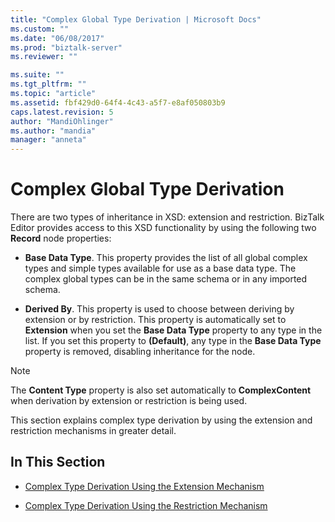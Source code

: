 ```yaml
---
title: "Complex Global Type Derivation | Microsoft Docs"
ms.custom: ""
ms.date: "06/08/2017"
ms.prod: "biztalk-server"
ms.reviewer: ""

ms.suite: ""
ms.tgt_pltfrm: ""
ms.topic: "article"
ms.assetid: fbf429d0-64f4-4c43-a5f7-e8af050803b9
caps.latest.revision: 5
author: "MandiOhlinger"
ms.author: "mandia"
manager: "anneta"
---
```

# Complex Global Type Derivation
There are two types of inheritance in XSD: extension and restriction. BizTalk Editor provides access to this XSD functionality by using the following two **Record** node properties:  
  
-   **Base Data Type**. This property provides the list of all global complex types and simple types available for use as a base data type. The complex global types can be in the same schema or in any imported schema.  
  
-   **Derived By**. This property is used to choose between deriving by extension or by restriction. This property is automatically set to **Extension** when you set the **Base Data Type** property to any type in the list. If you set this property to **(Default)**, any type in the **Base Data Type** property is removed, disabling inheritance for the node.  
  
> [!NOTE]
>  The **Content Type** property is also set automatically to **ComplexContent** when derivation by extension or restriction is being used.  
  
 This section explains complex type derivation by using the extension and restriction mechanisms in greater detail.  
  
## In This Section  
  
-   [Complex Type Derivation Using the Extension Mechanism](../core/complex-type-derivation-using-the-extension-mechanism.md)  
  
-   [Complex Type Derivation Using the Restriction Mechanism](../core/complex-type-derivation-using-the-restriction-mechanism.md)